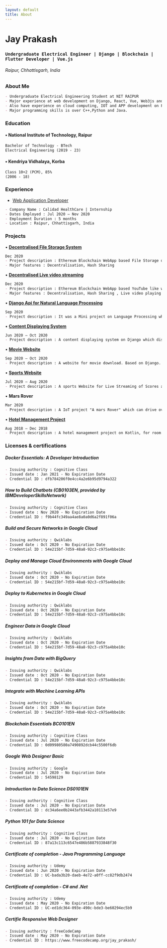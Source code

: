 ```yaml
---
layout: default
title: About
---
```

# **Jay Prakash**
### `Undergraduate Electrical Engineer | Django | Blockchain | Flutter Developer | Vue.js`
###### _Raipur, Chhattisgarh, India_


### About Me

```markdown
- Undergraduate Electrical Engineering Student at NIT RAIPUR
- Major experience at web development on Django, React, Vue, Web3js and Blockchain network.
- Also have experience on cloud computing, IOT and APP development on Flutter.
- Major programming skills is over C++,Python and Java.
```

### Education

#### • National Institute of Technology, Raipur

```markdown
Bachelor of Technology - BTech
Electrical Engineering (2019 - 23)
```
#### • Kendriya Vidhalaya, Korba 

```markdown
Class 10+2 (PCM), 85%
(2006 - 18)
```

### Experience 

* [Web Application Developer](/images/0001.jpg)

```markdown
- Company Name : Calidad HealthCare | Internship
- Dates Employed : Jul 2020 – Nov 2020
- Employment Duration : 5 months
- Location : Raipur, Chhattisgarh, India
```

### Projects

• [**Decentralised File Storage System**](https://github.com/jayprakash02/Ethereum-dropbox-clone)

```markdown
Dec 2020
- Project description : Ethereum Blockchain WebApp based File Storage deployed on ganache (a fake blockchain network). 
- Major features : Decentralisation, Hash Sharing
```
• [**Decentralised Live video streaming**](https://github.com/jayprakash02/Etherum-Youtube-Clone)

```markdown
Dec 2020
- Project description : Ethereum Blockchain WebApp based YouTube like website deployed on ganache (a fake blockchain network). 
- Major features : Decentralisation, Hash Sharing , Live video playing
```
• [**Django Api for Natural Language Processing**](https://github.com/jayprakash02/CVchallenge)

```markdown
Sep 2020
- Project description : It was a Mini project on Language Processing where A Django API converting a PDF text into Json and preparing it for processing
```
• [**Content Displaying System**](https://github.com/jayprakash02/Calidad-Dashboard)

```markdown
Jun 2020 – Oct 2020
- Project description : A content displaying system on Django which displays all the calibrated data from IOT Cloud, Data should be in proper format of bargraph, piechart, as per the requirements.
```
• [**Movie Website**](https://github.com/jayprakash02/Django-MovieWebsite)

```markdown
Sep 2020 – Oct 2020
- Project description : A website for movie download. Based on Django.
```
• [**Sports Website**](https://github.com/jayprakash02/LiveSportsWebApp)

```markdown
Jul 2020 – Aug 2020
- Project description : A sports Website for Live Streaming of Scores and Bloging Also
```
• **Mars Rover**

```markdown
Mar 2020
- Project description : A IoT project "A mars Rover" which can drive over harsh surfaces and can detect the soil,air sensed parameters using sensors and can also stream video stabilized by gyroscopic and accelerometer frame
```
• [**Hotel Management Project**](https://github.com/jayprakash02/hotelmanagement)

```markdown
Aug 2018 – Dec 2018
- Project description : A hotel management project on Kotlin, for room booking and check-in check-out process
```

### Licenses & certifications

##### Docker Essentials: A Developer Introduction

```markdown
- Issuing authority : Cognitive Class
- Issued date : Jan 2021 - No Expiration Date
- Credential ID : dfb784206f0e4cc4a2e6b95d9794a322
```

##### How to Build Chatbots (CB0103EN, provided by IBMDeveloperSkillsNetwork)

```markdown
- Issuing authority : Cognitive Class
- Issued date : Nov 2020 - No Expiration Date
- Credential ID : f9b44fc349aa4ae8a0a0d6a2f891f06a
```

##### Build and Secure Networks in Google Cloud

```markdown
- Issuing authority : Qwiklabs
- Issued date : Oct 2020 - No Expiration Date
- Credential ID : 54e215bf-7d59-48a8-92c3-c975a4bbe10c
```

##### Deploy and Manage Cloud Environments with Google Cloud

```markdown
- Issuing authority : Qwiklabs
- Issued date : Oct 2020 - No Expiration Date
- Credential ID : 54e215bf-7d59-48a8-92c3-c975a4bbe10c
```

##### Deploy to Kubernetes in Google Cloud

```markdown
- Issuing authority : Qwiklabs
- Issued date : Oct 2020 - No Expiration Date
- Credential ID : 54e215bf-7d59-48a8-92c3-c975a4bbe10c
```

##### Engineer Data in Google Cloud

```markdown
- Issuing authority : Qwiklabs
- Issued date : Oct 2020 - No Expiration Date
- Credential ID : 54e215bf-7d59-48a8-92c3-c975a4bbe10c
```

##### Insights from Data with BigQuery

```markdown
- Issuing authority : Qwiklabs
- Issued date : Oct 2020 - No Expiration Date
- Credential ID : 54e215bf-7d59-48a8-92c3-c975a4bbe10c
```

##### Integrate with Machine Learning APIs

```markdown
- Issuing authority : Qwiklabs
- Issued date : Oct 2020 - No Expiration Date
- Credential ID : 54e215bf-7d59-48a8-92c3-c975a4bbe10c
```

##### Blockchain Essentials BC0101EN

```markdown
- Issuing authority : Cognitive Class
- Issued date : Jul 2020 - No Expiration Date
- Credential ID : 0d09980580a7490892dcb44c5500f6db
```

##### Google Web Designer Basic

```markdown
- Issuing authority : Google
- Issued date : Jul 2020 - No Expiration Date
- Credential ID : 54598129
```

##### Introduction to Data Science DS0101EN

```markdown
- Issuing authority : Cognitive Class
- Issued date : Jul 2020 - No Expiration Date
- Credential ID : dc34a6ee0b2443afb3442a10113e57e9
```

##### Python 101 for Data Science

```markdown
- Issuing authority : Cognitive Class
- Issued date : Jul 2020 - No Expiration Date
- Credential ID : 87a13c113c6547e486b5887933848f30
```

##### Certificate of completion - Java Programming Language

```markdown
- Issuing authority : Udemy
- Issued date : Jun 2020 - No Expiration Date
- Credential ID : UC-bada3b20-daeb-4e72-a0ff-cc82f9db2474
```

##### Certificate of completion - C# and .Net

```markdown
- Issuing authority : Udemy
- Issued date : May 2020 - No Expiration Date
- Credential ID : UC-ed1dc364-093e-490c-bde3-be60294ec5b9
```

##### Certifie Responsive Web Designer

```markdown
- Issuing authority : freeCodeCamp
- Issued date : May 2020 - No Expiration Date
- Credential ID : https://www.freecodecamp.org/jay_prakash/
```

